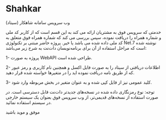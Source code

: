 # Shahkar

وب سرویس سامانه شاهکار (سیتاد) 

خدمتی که سرویس فوق به مشتریان ارائه می کند به این قسم است که از کاربر کد ملی و شماره همراه را دریافت نموده، سپس بررسی می کند که شماره همراه فوق متعلق به کد ملی داده شده می باشد یا خیر. پروژه حاضر مبتنی بر تکنولوژی Net.7 نوشته شده است که مراحل استفاده از آن برای برنامه‌نویسان دات‌نت به شرح زیر می‌باشد:

1- پروژه به صورت WebAPI طراحی شده است.

2- اطلاعات دریافتی از سیتاد را به صورت فایل اکسل و همچنین نام کاربری و رمز عبور که از طریق نامه دریافت نموده اید را در متغیرها خواسته شده قرار دهید.

3- کلید عمومی نیز از فایل کپی شده و به عنوان متغیر در بخش مربوطه وارد شود.

توجه: نوع رمزنگاری داده شده در نسخه‌های جدیدتر دات‌نت قابل دسترسی است. در صورت استفاده از نسخه‌های قدیمی‌تر، از وب سرویس فوق بعنوان یک سیستم خارجی در سیستم استفاده نمائید.

موفق و موید باشید
